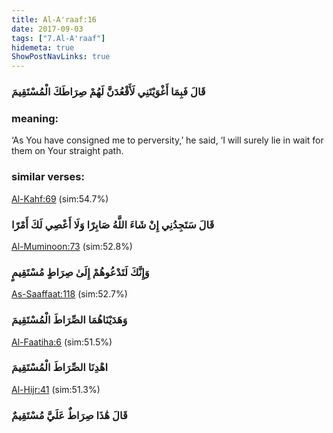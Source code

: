 ```yaml
---
title: Al-A'raaf:16
date: 2017-09-03
tags: ["7.Al-A'raaf"]
hidemeta: true 
ShowPostNavLinks: true 
---
```

### قَالَ فَبِمَا أَغْوَيْتَنِي لَأَقْعُدَنَّ لَهُمْ صِرَاطَكَ الْمُسْتَقِيمَ
### meaning: 
‘As You have consigned me to perversity,’ he said, ‘I will surely lie in wait for them on Your straight path.
### similar verses: 

[Al-Kahf:69](/18/69) (sim:54.7%)

### قَالَ سَتَجِدُنِي إِنْ شَاءَ اللَّهُ صَابِرًا وَلَا أَعْصِي لَكَ أَمْرًا

[Al-Muminoon:73](/23/73) (sim:52.8%)

### وَإِنَّكَ لَتَدْعُوهُمْ إِلَىٰ صِرَاطٍ مُسْتَقِيمٍ

[As-Saaffaat:118](/37/118) (sim:52.7%)

### وَهَدَيْنَاهُمَا الصِّرَاطَ الْمُسْتَقِيمَ

[Al-Faatiha:6](/1/6) (sim:51.5%)

### اهْدِنَا الصِّرَاطَ الْمُسْتَقِيمَ

[Al-Hijr:41](/15/41) (sim:51.3%)

### قَالَ هَٰذَا صِرَاطٌ عَلَيَّ مُسْتَقِيمٌ
